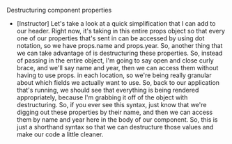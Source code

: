 Destructuring component properties
- [Instructor] Let's take a look at a quick simplification that I can add to our header. Right now, it's taking in this entire props object so that every one of our properties that's sent in can be accessed by using dot notation, so we have props.name and props.year. So, another thing that we can take advantage of is destructuring these properties. So, instead of passing in the entire object, I'm going to say open and close curly brace, and we'll say name and year, then we can access them without having to use props. in each location, so we're being really granular about which fields we actually want to use. So, back to our application that's running, we should see that everything is being rendered appropriately, because I'm grabbing it off of the object with destructuring. So, if you ever see this syntax, just know that we're digging out these properties by their name, and then we can access them by name and year here in the body of our component. So, this is just a shorthand syntax so that we can destructure those values and make our code a little cleaner.
